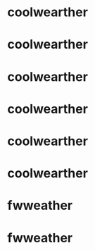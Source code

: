 # coolwearther
# coolwearther
# coolwearther
# coolwearther
# coolwearther
# coolwearther
# fwweather
# fwweather
